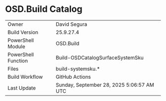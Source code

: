﻿# OSD.Build Catalog

| | |
|-|-|
| Owner | David Segura |
| Build Version | 25.9.27.4 |
| PowerShell Module | OSD.Build |
| PowerShell Function | Build-OSDCatalogSurfaceSystemSku |
| Files | build-systemsku.* |
| Build Workflow | GitHub Actions |
| Last Update | Sunday, September 28, 2025 5:06:57 AM UTC |

